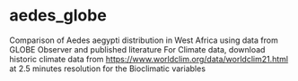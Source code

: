 # aedes_globe
Comparison of Aedes aegypti distribution in West Africa using data from GLOBE Observer and published literature
For Climate data, download historic climate data from https://www.worldclim.org/data/worldclim21.html at 2.5 minutes resolution for the Bioclimatic variables
